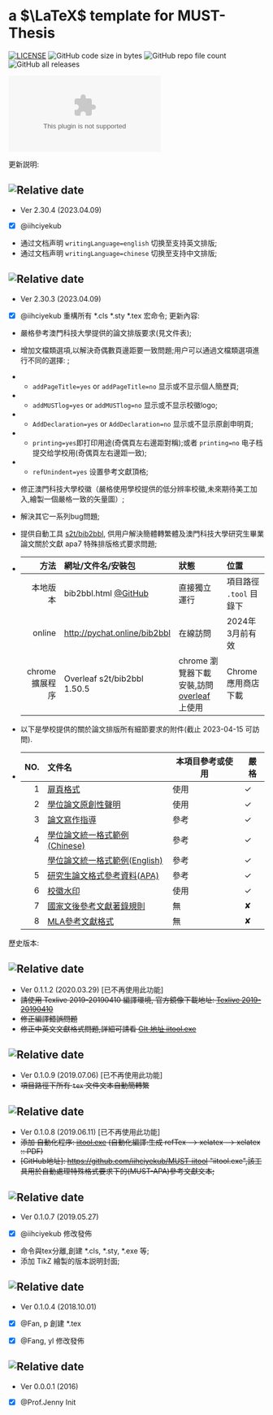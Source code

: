 #  a $\LaTeX$ template for MUST-Thesis
[![LICENSE](https://img.shields.io/badge/license-LaTeX%20Project%20Public%20License%20either%20version%201.3-blue.svg? )](http://www.latex-project.org/lppl.txt)
![GitHub code size in bytes](https://img.shields.io/github/languages/code-size/iihciyekub/MUST-Thesis?color=%23ff22&logo=github)
![GitHub repo file count](https://img.shields.io/github/directory-file-count/iihciyekub/MUST-Thesis?color=%239035&logo=github)
![GitHub all releases](https://img.shields.io/github/downloads/iihciyekub/MUST-Thesis/total?color=%23&logo=github)

[![Chromium HSTS preload](https://img.shields.io/hsts/preload/github.com?label=Join%20overleaf%20MUST-Thesis%20project%20%28share%20read%29&logo=overleaf&logoColor=%23ffff)](https://www.overleaf.com/read/mjzpcxztzqzv)

更新説明:
## ![Relative date](https://img.shields.io/date/1681586263?color=%23ff33&label=version%202.30.4&logo=github)
- Ver 2.30.4 (2023.04.09)
- [x] @iihciyekub
- 通过文档声明 `writingLanguage=english` 切换至支持英文排版; 
- 通过文档声明 `writingLanguage=chinese` 切换至支持中文排版; 

## ![Relative date](https://img.shields.io/date/1680969600?color=%23ff33&label=version%202.30.3&logo=github)
- Ver 2.30.3 (2023.04.09)
- [x] @iihciyekub 重構所有 *.cls *.sty *.tex 宏命令;
更新內容:
- 嚴格參考澳門科技大學提供的論文排版要求(見文件表);
- 增加文檔類選項,以解決奇偶數頁邊距要一致問題;用户可以通過文檔類選項進行不同的選擇: ; 
- - `addPageTitle=yes` or `addPageTitle=no` 显示或不显示個人簡歷頁; 
- - `addMUSTlog=yes` or `addMUSTlog=no` 显示或不显示校徽logo;
- - `AddDeclaration=yes` or `AddDeclaration=no` 显示或不显示原創申明頁;
- - `printing=yes`即打印用途(奇偶頁左右邊距對稱);或者 `printing=no` 电子档提交给学校用(奇偶頁左右邊距一致);
- - `refUnindent=yes` 设置參考文獻頂格;
- 修正澳門科技大學校徽（嚴格使用學校提供的低分辨率校徽,未來期待美工加入,繪製一個嚴格一致的矢量圖）;
- 解決其它一系列bug問題;
- 提供自動工具 [s2t/bib2bbl](https://github.com/iihciyekub/must-thesis-tools/blob/master/bib2bbl.html), 供用户解決簡體轉繁體及澳門科技大學研究生畢業論文關於文獻 apa7 特殊排版格式要求問題;
- |            方法 | 網址/文件名/安裝包                                           | 狀態                                                         | 位置                    |
  | --------------: | :----------------------------------------------------------- | :----------------------------------------------------------- | :---------------------- |
  |        本地版本 | bib2bbl.html [@GitHub](https://github.com/iihciyekub/must-thesis-tools/blob/master/bib2bbl.html) | 直接獨立運行                                                 | 項目路徑 `.tool` 目錄下 |
  |          online | http://pychat.online/bib2bbl                                 | 在線訪問                                                     | 2024年3月前有效         |
  | chrome 擴展程序 | Overleaf s2t/bib2bbl  1.50.5                                 | chrome 瀏覽器下載安裝,訪問 [overleaf ](https://www.overleaf.com/read/mjzpcxztzqzv)上使用 | Chrome 應用商店下載     |





- 以下是學校提供的關於論文排版所有細節要求的附件(截止 2023-04-15 可訪問).
- |  NO. | 文件名                                                       | 本項目參考或使用 | 嚴格      |
  | ---: | :----------------------------------------------------------- | ---------------- | ---- |
  |    1 | [扉頁格式](https://www.must.edu.mo/images/GSO/files/sgsdocument/GS004.pdf) | 使用             | ✓    |
  |    2 | [學位論文原創性聲明](https://www.must.edu.mo/images/GSO/files/S023學位論文原創性聲明BI.pdf) | 使用             | ✓    |
  |    3 | [論文寫作指導](https://www.must.edu.mo/images/GSO/files/sgsdocument/GS002.pdf) | 參考             | ✓    |
  |    4 | [學位論文統一格式範例(Chinese)](https://www.must.edu.mo/images/GSO/files/sgsdocument/GS001.pdf) | 參考             | ✓    |
  |     | [學位論文統一格式範例(English)](https://www.must.edu.mo/images/GSO/files/sgsdocument/Thesis-sample-Eng.pdf) | 參考             | ✓    |
  |    5 | [研究生論文格式參考資料(APA)](http://www.must.edu.mo/images/SGS/files/APA_7th_0710.pdf) | 參考             | ✓    |
  |    6 | [校徽水印](https://lib.must.edu.mo/sites/default/files/must-logo.jpg) | 使用             | ✓    |
  |    7 | [國家文後參考文獻著錄規則](http://www.must.edu.mo/images/SGS/files/GBT7714_2015.pdf) | 無               | ✘    |
  |    8 | [MLA參考文獻格式](https://www.must.edu.mo/images/SGS/files/MLA參考文獻格式.pdf) | 無               | ✘    |



歷史版本:
## ![Relative date](https://img.shields.io/date/1585411200?color=%23ff33&label=version%200.1.1.2&logo=github)
- Ver 0.1.1.2 (2020.03.29) [已不再使用此功能]
- ~~請使用 Texlive 2019-20190410 編譯環境, 官方鏡像下載地址: [Texlive 2019-20190410](https://mirror.bjtu.edu.cn/CTAN/systems/texlive/Images/)~~
- ~~修正編譯錯誤問題~~
- ~~修正中英文文獻格式問題,詳細可請看  [GIt 地址 iitool.exe](https://github.com/iihciyekub/MUST-iitool)~~

## ![Relative date](https://img.shields.io/date/1562342400?color=%23ff33&label=version%200.1.0.9&logo=github)
- Ver 0.1.0.9 (2019.07.06) [已不再使用此功能]
- ~~項目路徑下所有 `tex` 文件文本自動簡轉繁~~

## ![Relative date](https://img.shields.io/date/1560182400?color=%23ff33&label=version%200.1.0.8&logo=github)
- Ver 0.1.0.8 (2019.06.11) [已不再使用此功能]
- ~~添加 自動化程序: [iitool.exe](https://github.com/iihciyekub/MUST-iitool) (自動化編譯:生成 refTex --> xelatex --> xelatex :: PDF)~~
- ~~[GitHub地址]: https://github.com/iihciyekub/MUST-iitool	"iitool.exe",該工具用於自動處理特殊格式要求下的(MUST-APA)參考文獻文本;~~

## ![Relative date](https://img.shields.io/date/1558886400?color=%23ff33&label=version%200.1.0.7&logo=github)
- Ver 0.1.0.7 (2019.05.27)
- [x] @iihciyekub 修改發佈
- 命令與tex分離,創建 *.cls, *.sty, *.exe 等;
- 添加 TikZ 繪製的版本説明封面;

## ![Relative date](https://img.shields.io/date/1538323200?color=%23ff33&label=version%200.1.0.4&logo=github)
- Ver 0.1.0.4 (2018.10.01)
- [x] @Fan, p 創建 *.tex 
- [x] @Fang, yl 修改發佈


## ![Relative date](https://img.shields.io/date/1472659200?color=%23ff33&label=version%200.0.0.1&logo=github)
- Ver 0.0.0.1 (2016)
- [x] @Prof.Jenny Init

